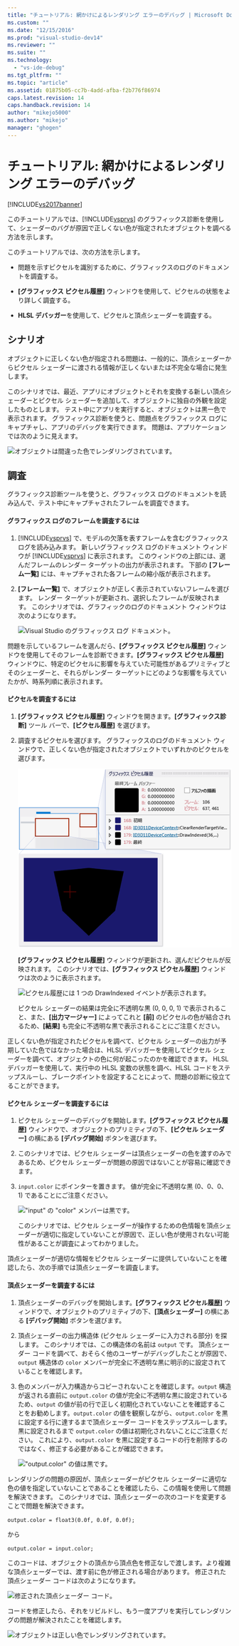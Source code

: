 ```yaml
---
title: "チュートリアル: 網かけによるレンダリング エラーのデバッグ | Microsoft Docs"
ms.custom: ""
ms.date: "12/15/2016"
ms.prod: "visual-studio-dev14"
ms.reviewer: ""
ms.suite: ""
ms.technology: 
  - "vs-ide-debug"
ms.tgt_pltfrm: ""
ms.topic: "article"
ms.assetid: 01875b05-cc7b-4add-afba-f2b776f86974
caps.latest.revision: 14
caps.handback.revision: 14
author: "mikejo5000"
ms.author: "mikejo"
manager: "ghogen"
---
```

# チュートリアル: 網かけによるレンダリング エラーのデバッグ
[!INCLUDE[vs2017banner](../code-quality/includes/vs2017banner.md)]

このチュートリアルでは、[!INCLUDE[vsprvs](../code-quality/includes/vsprvs_md.md)] のグラフィックス診断を使用して、シェーダーのバグが原因で正しくない色が指定されたオブジェクトを調べる方法を示します。  
  
 このチュートリアルでは、次の方法を示します。  
  
-   問題を示すピクセルを識別するために、グラフィックスのログのドキュメントを調査する。  
  
-   **\[グラフィックス ピクセル履歴\]** ウィンドウを使用して、ピクセルの状態をより詳しく調査する。  
  
-   **HLSL デバッガー**を使用して、ピクセルと頂点シェーダーを調査する。  
  
## シナリオ  
 オブジェクトに正しくない色が指定される問題は、一般的に、頂点シェーダーからピクセル シェーダーに渡される情報が正しくないまたは不完全な場合に発生します。  
  
 このシナリオでは、最近、アプリにオブジェクトとそれを変換する新しい頂点シェーダーとピクセル シェーダーを追加して、オブジェクトに独自の外観を設定したものとします。 テスト中にアプリを実行すると、オブジェクトは黒一色で表示されます。 グラフィックス診断を使うと、問題点をグラフィックス ログにキャプチャし、アプリのデバッグを実行できます。 問題は、アプリケーションでは次のように見えます。  
  
 ![オブジェクトは間違った色でレンダリングされています。](~/debugger/graphics/media/gfx_diag_demo_render_error_shader_problem.png "gfx\_diag\_demo\_render\_error\_shader\_problem")  
  
## 調査  
 グラフィックス診断ツールを使うと、グラフィックス ログのドキュメントを読み込んで、テスト中にキャプチャされたフレームを調査できます。  
  
#### グラフィックス ログのフレームを調査するには  
  
1.  [!INCLUDE[vsprvs](../code-quality/includes/vsprvs_md.md)] で、モデルの欠落を表すフレームを含むグラフィックス ログを読み込みます。 新しいグラフィックス ログのドキュメント ウィンドウが [!INCLUDE[vsprvs](../code-quality/includes/vsprvs_md.md)] に表示されます。 このウィンドウの上部には、選んだフレームのレンダー ターゲットの出力が表示されます。 下部の **\[フレーム一覧\]** には、キャプチャされた各フレームの縮小版が表示されます。  
  
2.  **\[フレーム一覧\]** で、オブジェクトが正しく表示されていないフレームを選びます。 レンダー ターゲットが更新され、選択したフレームが反映されます。 このシナリオでは、グラフィックのログのドキュメント ウィンドウは次のようになります。  
  
     ![Visual Studio のグラフィックス ログ ドキュメント。](~/debugger/graphics/media/gfx_diag_demo_render_error_shader_step_1.png "gfx\_diag\_demo\_render\_error\_shader\_step\_1")  
  
 問題を示しているフレームを選んだら、**\[グラフィックス ピクセル履歴\]** ウィンドウを使用してそのフレームを診断できます。**\[グラフィックス ピクセル履歴\]** ウィンドウに、特定のピクセルに影響を与えていた可能性があるプリミティブとそのシェーダーと、それらがレンダー ターゲットにどのような影響を与えていたかが、時系列順に表示されます。  
  
#### ピクセルを調査するには  
  
1.  **\[グラフィックス ピクセル履歴\]** ウィンドウを開きます。**\[グラフィックス診断\]** ツール バーで、**\[ピクセル履歴\]** を選びます。  
  
2.  調査するピクセルを選びます。 グラフィックスのログのドキュメント ウィンドウで、正しくない色が指定されたオブジェクトでいずれかのピクセルを選びます。  
  
     ![ピクセルを選択すると、その履歴に関する情報が表示されます。](../debugger/media/gfx_diag_demo_render_error_shader_step_2.png "gfx\_diag\_demo\_render\_error\_shader\_step\_2")  
  
     **\[グラフィックス ピクセル履歴\]** ウィンドウが更新され、選んだピクセルが反映されます。 このシナリオでは、**\[グラフィックス ピクセル履歴\]** ウィンドウは次のように表示されます。  
  
     ![ピクセル履歴には 1 つの DrawIndexed イベントが表示されます。](~/debugger/graphics/media/gfx_diag_demo_render_error_shader_step_3.png "gfx\_diag\_demo\_render\_error\_shader\_step\_3")  
  
     ピクセル シェーダーの結果は完全に不透明な黒 \(0, 0, 0, 1\) で表示されること、また、**\[出力マージャー\]** によってこれと **\[前\]** のピクセルの色が結合されるため、**\[結果\]** も完全に不透明な黒で表示されることにご注意ください。  
  
 正しくない色が指定されたピクセルを調べて、ピクセル シェーダーの出力が予期していた色ではなかった場合は、HLSL デバッガーを使用してピクセル シェーダーを調べて、オブジェクトの色に何が起こったのかを確認できます。 HLSL デバッガーを使用して、実行中の HLSL 変数の状態を調べ、HLSL コードをステップスルーし、ブレークポイントを設定することによって、問題の診断に役立てることができます。  
  
#### ピクセル シェーダーを調査するには  
  
1.  ピクセル シェーダーのデバッグを開始します。**\[グラフィックス ピクセル履歴\]** ウィンドウで、オブジェクトのプリミティブの下、**\[ピクセル シェーダー\]** の横にある **\[デバッグ開始\]** ボタンを選びます。  
  
2.  このシナリオでは、ピクセル シェーダーは頂点シェーダーの色を渡すのみであるため、ピクセル シェーダーが問題の原因ではないことが容易に確認できます。  
  
3.  `input.color` にポインターを置きます。 値が完全に不透明な黒 \(0、0、0、1\) であることにご注意ください。  
  
     !["input" の "color" メンバーは黒です。](~/debugger/graphics/media/gfx_diag_demo_render_error_shader_step_5.png "gfx\_diag\_demo\_render\_error\_shader\_step\_5")  
  
     このシナリオでは、ピクセル シェーダーが操作するための色情報を頂点シェーダーが適切に指定していないことが原因で、正しい色が使用されない可能性があることが調査によってわかりました。  
  
 頂点シェーダーが適切な情報をピクセル シェーダーに提供していないことを確認したら、次の手順では頂点シェーダーを調査します。  
  
#### 頂点シェーダーを調査するには  
  
1.  頂点シェーダーのデバッグを開始します。**\[グラフィックス ピクセル履歴\]** ウィンドウで、オブジェクトのプリミティブの下、**\[頂点シェーダー\]** の横にある **\[デバッグ開始\]** ボタンを選びます。  
  
2.  頂点シェーダーの出力構造体 \(ピクセル シェーダーに入力される部分\) を探します。 このシナリオでは、この構造体の名前は `output` です。 頂点シェーダー コードを調べて、おそらく他のユーザーがデバッグしたことが原因で、`output` 構造体の `color` メンバーが完全に不透明な黒に明示的に設定されていることを確認します。  
  
3.  色のメンバーが入力構造からコピーされないことを確認します。`output` 構造が返される直前に `output.color` の値が完全に不透明な黒に設定されているため、`output` の値が前の行で正しく初期化されていないことを確認することをお勧めします。`output.color` の値を観察しながら、`output.color` を黒に設定する行に達するまで頂点シェーダー コードをステップスルーします。 黒に設定されるまで `output.color` の値は初期化されないことにご注意ください。 これにより、`output.color` を黒に設定するコードの行を削除するのではなく、修正する必要があることが確認できます。  
  
     !["output.color" の値は黒です。](~/debugger/graphics/media/gfx_diag_demo_render_error_shader_step_7.png "gfx\_diag\_demo\_render\_error\_shader\_step\_7")  
  
 レンダリングの問題の原因が、頂点シェーダーがピクセル シェーダーに適切な色の値を指定していないことであることを確認したら、この情報を使用して問題を解決できます。 このシナリオでは、頂点シェーダーの次のコードを変更することで問題を解決できます。  
  
```  
output.color = float3(0.0f, 0.0f, 0.0f);  
```  
  
 から  
  
```hlsl  
output.color = input.color;  
```  
  
 このコードは、オブジェクトの頂点から頂点色を修正なしで渡します。より複雑な頂点シェーダーでは、渡す前に色が修正される場合があります。 修正された頂点シェーダー コードは次のようになります。  
  
 ![修正された頂点シェーダー コード。](~/debugger/graphics/media/gfx_diag_demo_render_error_shader_step_8.png "gfx\_diag\_demo\_render\_error\_shader\_step\_8")  
  
 コードを修正したら、それをリビルドし、もう一度アプリを実行してレンダリングの問題が解決されたことを確認します。  
  
 ![オブジェクトは正しい色でレンダリングされています。](~/debugger/graphics/media/gfx_diag_demo_render_error_shader_resolution.png "gfx\_diag\_demo\_render\_error\_shader\_resolution")